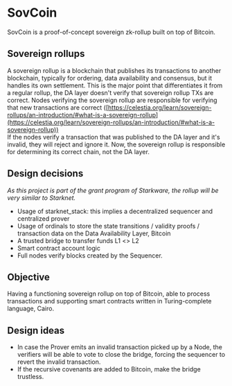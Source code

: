 # SovCoin

SovCoin is a proof-of-concept sovereign zk-rollup built on top of Bitcoin.

## Sovereign rollups

A sovereign rollup is a blockchain that publishes its transactions to another blockchain, typically for ordering, data availability and consensus, but it handles its own settlement. This is the major point that differentiates it from a regular rollup, the DA layer doesn't verify that sovereign rollup TXs are correct. Nodes verifying the sovereign rollup are responsible for verifying that new transactions are correct ([https://celestia.org/learn/sovereign-rollups/an-introduction/#what-is-a-sovereign-rollup](https://celestia.org/learn/sovereign-rollups/an-introduction/#what-is-a-sovereign-rollup))  
If the nodes verify a transaction that was published to the DA layer and it's invalid, they will reject and ignore it. Now, the sovereign rollup is responsible for determining its correct chain, not the DA layer.

## Design decisions

_As this project is part of the grant program of Starkware, the rollup will be very similar to Starknet._

- Usage of starknet_stack: this implies a decentralized sequencer and centralized prover
- Usage of ordinals to store the state transitions / validity proofs / transaction data on the Data Availability Layer, Bitcoin
- A trusted bridge to transfer funds L1 <> L2
- Smart contract account logic
- Full nodes verify blocks created by the Sequencer.

## Objective

Having a functioning sovereign rollup on top of Bitcoin, able to process transactions and supporting smart contracts written in Turing-complete language, Cairo.

## Design ideas

- In case the Prover emits an invalid transaction picked up by a Node, the verifiers will be able to vote to close the bridge, forcing the sequencer to revert the invalid transaction.
- If the recursive covenants are added to Bitcoin, make the bridge trustless.
